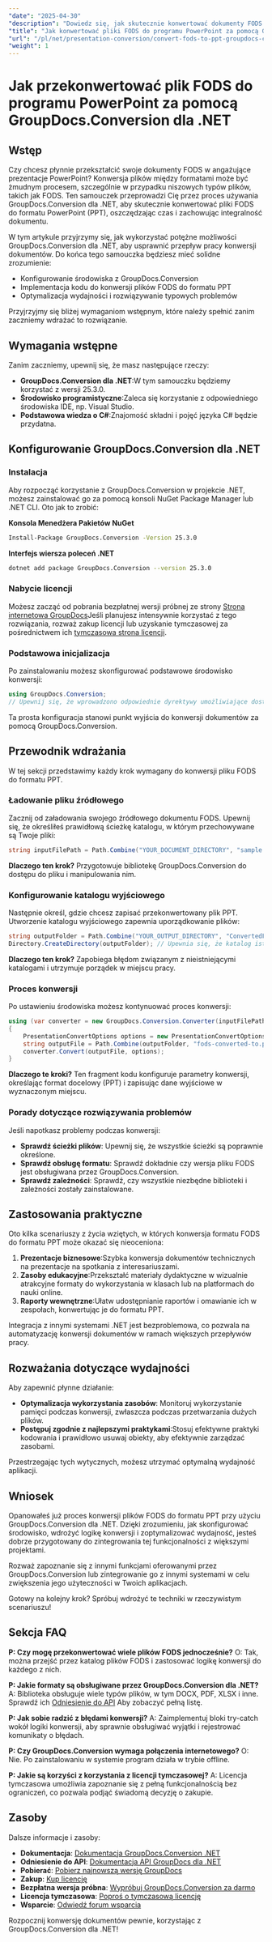 ```yaml
---
"date": "2025-04-30"
"description": "Dowiedz się, jak skutecznie konwertować dokumenty FODS na angażujące prezentacje PowerPoint przy użyciu GroupDocs.Conversion dla .NET. Postępuj zgodnie z tym przewodnikiem krok po kroku, aby usprawnić przepływ pracy konwersji."
"title": "Jak konwertować pliki FODS do programu PowerPoint za pomocą GroupDocs.Conversion dla .NET"
"url": "/pl/net/presentation-conversion/convert-fods-to-ppt-groupdocs-conversion-net/"
"weight": 1
---
```


# Jak przekonwertować plik FODS do programu PowerPoint za pomocą GroupDocs.Conversion dla .NET

## Wstęp

Czy chcesz płynnie przekształcić swoje dokumenty FODS w angażujące prezentacje PowerPoint? Konwersja plików między formatami może być żmudnym procesem, szczególnie w przypadku niszowych typów plików, takich jak FODS. Ten samouczek przeprowadzi Cię przez proces używania GroupDocs.Conversion dla .NET, aby skutecznie konwertować pliki FODS do formatu PowerPoint (PPT), oszczędzając czas i zachowując integralność dokumentu.

W tym artykule przyjrzymy się, jak wykorzystać potężne możliwości GroupDocs.Conversion dla .NET, aby usprawnić przepływ pracy konwersji dokumentów. Do końca tego samouczka będziesz mieć solidne zrozumienie:
- Konfigurowanie środowiska z GroupDocs.Conversion
- Implementacja kodu do konwersji plików FODS do formatu PPT
- Optymalizacja wydajności i rozwiązywanie typowych problemów

Przyjrzyjmy się bliżej wymaganiom wstępnym, które należy spełnić zanim zaczniemy wdrażać to rozwiązanie.

## Wymagania wstępne

Zanim zaczniemy, upewnij się, że masz następujące rzeczy:
- **GroupDocs.Conversion dla .NET**:W tym samouczku będziemy korzystać z wersji 25.3.0.
- **Środowisko programistyczne**:Zaleca się korzystanie z odpowiedniego środowiska IDE, np. Visual Studio.
- **Podstawowa wiedza o C#**:Znajomość składni i pojęć języka C# będzie przydatna.

## Konfigurowanie GroupDocs.Conversion dla .NET

### Instalacja

Aby rozpocząć korzystanie z GroupDocs.Conversion w projekcie .NET, możesz zainstalować go za pomocą konsoli NuGet Package Manager lub .NET CLI. Oto jak to zrobić:

**Konsola Menedżera Pakietów NuGet**
```bash
Install-Package GroupDocs.Conversion -Version 25.3.0
```

**Interfejs wiersza poleceń .NET**
```bash
dotnet add package GroupDocs.Conversion --version 25.3.0
```

### Nabycie licencji

Możesz zacząć od pobrania bezpłatnej wersji próbnej ze strony [Strona internetowa GroupDocs](https://releases.groupdocs.com/conversion/net/)Jeśli planujesz intensywnie korzystać z tego rozwiązania, rozważ zakup licencji lub uzyskanie tymczasowej za pośrednictwem ich [tymczasowa strona licencji](https://purchase.groupdocs.com/temporary-license/).

### Podstawowa inicjalizacja

Po zainstalowaniu możesz skonfigurować podstawowe środowisko konwersji:
```csharp
using GroupDocs.Conversion;
// Upewnij się, że wprowadzono odpowiednie dyrektywy umożliwiające dostęp do funkcjonalności.
```

Ta prosta konfiguracja stanowi punkt wyjścia do konwersji dokumentów za pomocą GroupDocs.Conversion.

## Przewodnik wdrażania

W tej sekcji przedstawimy każdy krok wymagany do konwersji pliku FODS do formatu PPT.

### Ładowanie pliku źródłowego

Zacznij od załadowania swojego źródłowego dokumentu FODS. Upewnij się, że określiłeś prawidłową ścieżkę katalogu, w którym przechowywane są Twoje pliki:
```csharp
string inputFilePath = Path.Combine("YOUR_DOCUMENT_DIRECTORY", "sample.fods");
```

**Dlaczego ten krok?** Przygotowuje bibliotekę GroupDocs.Conversion do dostępu do pliku i manipulowania nim.

### Konfigurowanie katalogu wyjściowego

Następnie określ, gdzie chcesz zapisać przekonwertowany plik PPT. Utworzenie katalogu wyjściowego zapewnia uporządkowanie plików:
```csharp
string outputFolder = Path.Combine("YOUR_OUTPUT_DIRECTORY", "ConvertedFiles");
Directory.CreateDirectory(outputFolder); // Upewnia się, że katalog istnieje
```

**Dlaczego ten krok?** Zapobiega błędom związanym z nieistniejącymi katalogami i utrzymuje porządek w miejscu pracy.

### Proces konwersji

Po ustawieniu środowiska możesz kontynuować proces konwersji:
```csharp
using (var converter = new GroupDocs.Conversion.Converter(inputFilePath))
{
    PresentationConvertOptions options = new PresentationConvertOptions { Format = GroupDocs.Conversion.FileTypes.PresentationFileType.Ppt };
    string outputFile = Path.Combine(outputFolder, "fods-converted-to.ppt");
    converter.Convert(outputFile, options);
}
```

**Dlaczego te kroki?** Ten fragment kodu konfiguruje parametry konwersji, określając format docelowy (PPT) i zapisując dane wyjściowe w wyznaczonym miejscu.

### Porady dotyczące rozwiązywania problemów

Jeśli napotkasz problemy podczas konwersji:
- **Sprawdź ścieżki plików**: Upewnij się, że wszystkie ścieżki są poprawnie określone.
- **Sprawdź obsługę formatu**: Sprawdź dokładnie czy wersja pliku FODS jest obsługiwana przez GroupDocs.Conversion.
- **Sprawdź zależności**: Sprawdź, czy wszystkie niezbędne biblioteki i zależności zostały zainstalowane.

## Zastosowania praktyczne

Oto kilka scenariuszy z życia wziętych, w których konwersja formatu FODS do formatu PPT może okazać się nieoceniona:
1. **Prezentacje biznesowe**:Szybka konwersja dokumentów technicznych na prezentacje na spotkania z interesariuszami.
2. **Zasoby edukacyjne**:Przekształć materiały dydaktyczne w wizualnie atrakcyjne formaty do wykorzystania w klasach lub na platformach do nauki online.
3. **Raporty wewnętrzne**:Ułatw udostępnianie raportów i omawianie ich w zespołach, konwertując je do formatu PPT.

Integracja z innymi systemami .NET jest bezproblemowa, co pozwala na automatyzację konwersji dokumentów w ramach większych przepływów pracy.

## Rozważania dotyczące wydajności

Aby zapewnić płynne działanie:
- **Optymalizacja wykorzystania zasobów**: Monitoruj wykorzystanie pamięci podczas konwersji, zwłaszcza podczas przetwarzania dużych plików.
- **Postępuj zgodnie z najlepszymi praktykami**:Stosuj efektywne praktyki kodowania i prawidłowo usuwaj obiekty, aby efektywnie zarządzać zasobami.

Przestrzegając tych wytycznych, możesz utrzymać optymalną wydajność aplikacji.

## Wniosek

Opanowałeś już proces konwersji plików FODS do formatu PPT przy użyciu GroupDocs.Conversion dla .NET. Dzięki zrozumieniu, jak skonfigurować środowisko, wdrożyć logikę konwersji i zoptymalizować wydajność, jesteś dobrze przygotowany do zintegrowania tej funkcjonalności z większymi projektami.

Rozważ zapoznanie się z innymi funkcjami oferowanymi przez GroupDocs.Conversion lub zintegrowanie go z innymi systemami w celu zwiększenia jego użyteczności w Twoich aplikacjach.

Gotowy na kolejny krok? Spróbuj wdrożyć te techniki w rzeczywistym scenariuszu!

## Sekcja FAQ

**P: Czy mogę przekonwertować wiele plików FODS jednocześnie?**
O: Tak, można przejść przez katalog plików FODS i zastosować logikę konwersji do każdego z nich.

**P: Jakie formaty są obsługiwane przez GroupDocs.Conversion dla .NET?**
A: Biblioteka obsługuje wiele typów plików, w tym DOCX, PDF, XLSX i inne. Sprawdź ich [Odniesienie do API](https://reference.groupdocs.com/conversion/net/) Aby zobaczyć pełną listę.

**P: Jak sobie radzić z błędami konwersji?**
A: Zaimplementuj bloki try-catch wokół logiki konwersji, aby sprawnie obsługiwać wyjątki i rejestrować komunikaty o błędach.

**P: Czy GroupDocs.Conversion wymaga połączenia internetowego?**
O: Nie. Po zainstalowaniu w systemie program działa w trybie offline.

**P: Jakie są korzyści z korzystania z licencji tymczasowej?**
A: Licencja tymczasowa umożliwia zapoznanie się z pełną funkcjonalnością bez ograniczeń, co pozwala podjąć świadomą decyzję o zakupie.

## Zasoby

Dalsze informacje i zasoby:
- **Dokumentacja**: [Dokumentacja GroupDocs.Conversion .NET](https://docs.groupdocs.com/conversion/net/)
- **Odniesienie do API**: [Dokumentacja API GroupDocs dla .NET](https://reference.groupdocs.com/conversion/net/)
- **Pobierać**: [Pobierz najnowszą wersję GroupDocs](https://releases.groupdocs.com/conversion/net/)
- **Zakup**: [Kup licencję](https://purchase.groupdocs.com/buy)
- **Bezpłatna wersja próbna**: [Wypróbuj GroupDocs.Conversion za darmo](https://releases.groupdocs.com/conversion/net/)
- **Licencja tymczasowa**: [Poproś o tymczasową licencję](https://purchase.groupdocs.com/temporary-license/)
- **Wsparcie**: [Odwiedź forum wsparcia](https://forum.groupdocs.com/c/conversion/10)

Rozpocznij konwersję dokumentów pewnie, korzystając z GroupDocs.Conversion dla .NET!
